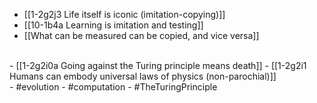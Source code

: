 - [[1-2g2j3 Life itself is iconic (imitation-copying)]]
- [[10-1b4a Learning is imitation and testing]]
- [[What can be measured can be copied, and vice versa]]
<br>
- [[1-2g2i0a Going against the Turing principle means death]]
- [[1-2g2i1 Humans can embody universal laws of physics (non-parochial)]]
<br>
- #evolution
- #computation
- #TheTuringPrinciple
